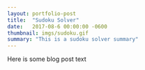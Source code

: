 ```yaml
---
layout: portfolio-post
title:  "Sudoku Solver"
date:   2017-08-6 00:00:00 -0600
thumbnail: imgs/sudoku.gif
summary: "This is a sudoku solver summary"
---
```



Here is some blog post text
